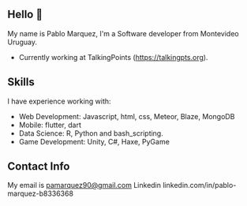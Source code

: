 ## Hello 👋

My name is Pablo Marquez, I'm a Software developer from Montevideo Uruguay.

* Currently working at TalkingPoints (https://talkingpts.org).

## Skills

I have experience working with:
*   Web Development: Javascript, html, css, Meteor, Blaze, MongoDB
*   Mobile: flutter, dart
*   Data Science: R, Python and bash_scripting.
*   Game Development: Unity, C#, Haxe, PyGame

## Contact Info

My email is pamarquez90@gmail.com 
Linkedin linkedin.com/in/pablo-marquez-b8336368 